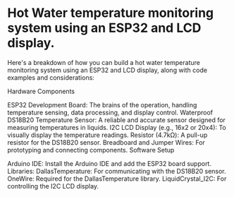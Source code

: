 # Hot Water temperature monitoring system using an ESP32 and LCD display. 


Here's a breakdown of how you can build a hot water temperature monitoring system using an ESP32 and LCD display, along with code examples and considerations:

Hardware Components

ESP32 Development Board: The brains of the operation, handling temperature sensing, data processing, and display control.
Waterproof DS18B20 Temperature Sensor: A reliable and accurate sensor designed for measuring temperatures in liquids.
I2C LCD Display (e.g., 16x2 or 20x4): To visually display the temperature readings.
Resistor (4.7kΩ): A pull-up resistor for the DS18B20 sensor.
Breadboard and Jumper Wires: For prototyping and connecting components.
Software Setup

Arduino IDE: Install the Arduino IDE and add the ESP32 board support.
Libraries:
DallasTemperature: For communicating with the DS18B20 sensor.
OneWire: Required for the DallasTemperature library.
LiquidCrystal_I2C: For controlling the I2C LCD display.
